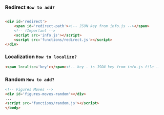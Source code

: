 ### Redirect `How to add?`

```html

<div id='redirect'>
	<span id='redirect-path'><!-- JSON key from info.js --></span>
	<!-- !Important -->
	<script src='info.js'></script>
	<script src='functions/redirect.js'></script>
</div>
```

### Localization `How to localize?`

```html
<span localize='key'></span><!-- key - is JSON key from info.js file -->
```

### Random `How to add?`

```html
<!-- Figures Moves -->
<div id='figures-moves-random'></div>
...
<script src='functions/random.js'></script>
</body>
```